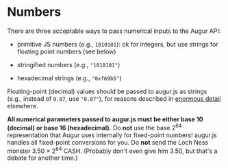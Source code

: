 Numbers
=======

There are three acceptable ways to pass numerical inputs to the Augur API:

- primitive JS numbers (e.g., `1010101`): ok for integers, but use strings for floating point numbers (see below)

- stringified numbers (e.g., `"1010101"`)

- hexadecimal strings (e.g., `"0xf69b5"`)

Floating-point (decimal) values should be passed to augur.js as strings (e.g., instead of `0.07`, use `"0.07"`), for reasons described in [enormous detail](http://docs.oracle.com/cd/E19957-01/806-3568/ncg_goldberg.html) elsewhere.

<aside class="notice"><b>All numerical parameters passed to augur.js must be either base 10 (decimal) or base 16 (hexadecimal).</b> Do <b>not</b> use the base 2<sup>64</sup> representation that Augur uses internally for fixed-point numbers!  augur.js handles all fixed-point conversions for you.  Do <b>not</b> send the Loch Ness monster 3.50 &times; 2<sup>64</sup> CASH.  (Probably don't even give him 3.50, but that's a debate for another time.)</aside>
